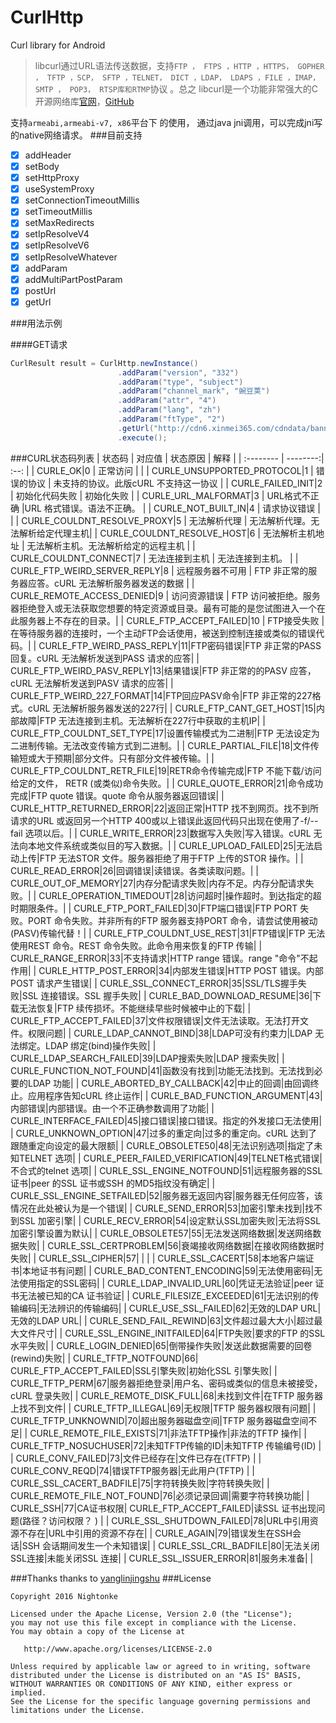# CurlHttp
Curl library for Android
> libcurl通过URL语法传送数据，支持`FTP ， FTPS ，HTTP ，HTTPS， GOPHER ， TFTP ，SCP， SFTP ，TELNET， DICT ，LDAP， LDAPS ，FILE ，IMAP， SMTP ， POP3， RTSP库和RTMP`协议 。总之 libcurl是一个功能非常强大的C开源网络库[官网](http://curl.haxx.se/libcurl/c/)，[GitHub](https://github.com/curl/curl)

支持`armeabi,armeabi-v7, x86`平台下 的使用， 通过java jni调用，可以完成jni写的native网络请求。
###目前支持
- [x] addHeader
- [x] setBody
- [x] setHttpProxy
- [x] useSystemProxy
- [x] setConnectionTimeoutMillis
- [x] setTimeoutMillis
- [x] setMaxRedirects
- [x] setIpResolveV4
- [x] setIpResolveV6
- [x] setIpResolveWhatever
- [x] addParam
- [x] addMultiPartPostParam
- [x] postUrl
- [x] getUrl

###用法示例

####GET请求
``` java
CurlResult result = CurlHttp.newInstance()
                        .addParam("version", "332")
                        .addParam("type", "subject")
                        .addParam("channel_mark", "豌豆荚")
                        .addParam("attr", "4")
                        .addParam("lang", "zh")
                        .addParam("ftType", "2")
                        .getUrl("http://cdn6.xinmei365.com/cdndata/banner/banner")
                        .execute();
```

###CURL状态码列表
| 状态码  |  对应值   | 状态原因 | 解释  |
| :-------- | --------:| :--: |
| CURLE_OK|0  | 正常访问 |     |
| CURLE_UNSUPPORTED_PROTOCOL|1  | 错误的协议 |  未支持的协议。此版cURL 不支持这一协议   |
| CURLE_FAILED_INIT|2  | 初始化代码失败 | 初始化失败    |
| CURLE_URL_MALFORMAT|3  | URL格式不正确 |URL 格式错误。语法不正确。     |
| CURLE_NOT_BUILT_IN|4  | 请求协议错误 |     |
| CURLE_COULDNT_RESOLVE_PROXY|5  | 无法解析代理 |     无法解析代理。无法解析给定代理主机|
| CURLE_COULDNT_RESOLVE_HOST|6  | 无法解析主机地址 |  无法解析主机。无法解析给定的远程主机   |
| CURLE_COULDNT_CONNECT|7  | 无法连接到主机 |  无法连接到主机。   |
| CURLE_FTP_WEIRD_SERVER_REPLY|8 | 远程服务器不可用 |  FTP 非正常的服务器应答。cURL 无法解析服务器发送的数据   |
| CURLE_REMOTE_ACCESS_DENIED|9  | 访问资源错误 |     FTP 访问被拒绝。服务器拒绝登入或无法获取您想要的特定资源或目录。最有可能的是您试图进入一个在此服务器上不存在的目录。|
| CURLE_FTP_ACCEPT_FAILED|10  | FTP接受失败 |     在等待服务器的连接时，一个主动FTP会话使用，被送到控制连接或类似的错误代码。|
| CURLE_FTP_WEIRD_PASS_REPLY|11|FTP密码错误|FTP 非正常的PASS 回复。cURL 无法解析发送到PASS 请求的应答|
| CURLE_FTP_WEIRD_PASV_REPLY|13|结果错误|FTP 非正常的的PASV 应答，cURL 无法解析发送到PASV 请求的应答|
| CURLE_FTP_WEIRD_227_FORMAT|14|FTP回应PASV命令|FTP 非正常的227格式。cURL 无法解析服务器发送的227行|
| CURLE_FTP_CANT_GET_HOST|15|内部故障|FTP 无法连接到主机。无法解析在227行中获取的主机IP|
| CURLE_FTP_COULDNT_SET_TYPE|17|设置传输模式为二进制|FTP 无法设定为二进制传输。无法改变传输方式到二进制。|
| CURLE_PARTIAL_FILE|18|文件传输短或大于预期|部分文件。只有部分文件被传输。|
| CURLE_FTP_COULDNT_RETR_FILE|19|RETR命令传输完成|FTP 不能下载/访问给定的文件， RETR (或类似)命令失败。|
| CURLE_QUOTE_ERROR|21|命令成功完成|FTP quote 错误。quote 命令从服务器返回错误|
| CURLE_HTTP_RETURNED_ERROR|22|返回正常|HTTP 找不到网页。找不到所请求的URL 或返回另一个HTTP 400或以上错误此返回代码只出现在使用了-f/--fail 选项以后。|
| CURLE_WRITE_ERROR|23|数据写入失败|写入错误。cURL 无法向本地文件系统或类似目的写入数据。|
| CURLE_UPLOAD_FAILED|25|无法启动上传|FTP 无法STOR 文件。服务器拒绝了用于FTP 上传的STOR 操作。|
| CURLE_READ_ERROR|26|回调错误|读错误。各类读取问题。|
| CURLE_OUT_OF_MEMORY|27|内存分配请求失败|内存不足。内存分配请求失败。|
| CURLE_OPERATION_TIMEDOUT|28|访问超时|操作超时。到达指定的超时期限条件。|
| CURLE_FTP_PORT_FAILED|30|FTP端口错误|FTP PORT 失败。PORT 命令失败。并非所有的FTP 服务器支持PORT 命令，请尝试使用被动(PASV)传输代替！|
| CURLE_FTP_COULDNT_USE_REST|31|FTP错误|FTP 无法使用REST 命令。REST 命令失败。此命令用来恢复的FTP 传输|
| CURLE_RANGE_ERROR|33|不支持请求|HTTP range 错误。range "命令"不起作用|
| CURLE_HTTP_POST_ERROR|34|内部发生错误|HTTP POST 错误。内部POST 请求产生错误|
| CURLE_SSL_CONNECT_ERROR|35|SSL/TLS握手失败|SSL 连接错误。SSL 握手失败|
| CURLE_BAD_DOWNLOAD_RESUME|36|下载无法恢复|FTP 续传损坏。不能继续早些时候被中止的下载|
| CURLE_FTP_ACCEPT_FAILED|37|文件权限错误|文件无法读取。无法打开文件。权限问题|
| CURLE_LDAP_CANNOT_BIND|38|LDAP可没有约束力|LDAP 无法绑定。LDAP 绑定(bind)操作失败|
| CURLE_LDAP_SEARCH_FAILED|39|LDAP搜索失败|LDAP 搜索失败|
| CURLE_FUNCTION_NOT_FOUND|41|函数没有找到|功能无法找到。无法找到必要的LDAP 功能|
| CURLE_ABORTED_BY_CALLBACK|42|中止的回调|由回调终止。应用程序告知cURL 终止运作|
| CURLE_BAD_FUNCTION_ARGUMENT|43|内部错误|内部错误。由一个不正确参数调用了功能|
| CURLE_INTERFACE_FAILED|45|接口错误|接口错误。指定的外发接口无法使用|
| CURLE_UNKNOWN_OPTION|47|过多的重定向|过多的重定向。cURL 达到了跟随重定向设定的最大限额|
| CURLE_OBSOLETE50|48|无法识别选项|指定了未知TELNET 选项|
| CURLE_PEER_FAILED_VERIFICATION|49|TELNET格式错误|不合式的telnet 选项|
| CURLE_SSL_ENGINE_NOTFOUND|51|远程服务器的SSL证书|peer 的SSL 证书或SSH 的MD5指纹没有确定|
| CURLE_SSL_ENGINE_SETFAILED|52|服务器无返回内容|服务器无任何应答，该情况在此处被认为是一个错误|
| CURLE_SEND_ERROR|53|加密引擎未找到|找不到SSL 加密引擎|
| CURLE_RECV_ERROR|54|设定默认SSL加密失败|无法将SSL 加密引擎设置为默认|
| CURLE_OBSOLETE57|55|无法发送网络数据|发送网络数据失败|
| CURLE_SSL_CERTPROBLEM|56|衰竭接收网络数据|在接收网络数据时失败|
| CURLE_SSL_CIPHER|57| | |
| CURLE_SSL_CACERT|58|本地客户端证书|本地证书有问题|
| CURLE_BAD_CONTENT_ENCODING|59|无法使用密码|无法使用指定的SSL密码|
| CURLE_LDAP_INVALID_URL|60|凭证无法验证|peer 证书无法被已知的CA 证书验证|
| CURLE_FILESIZE_EXCEEDED|61|无法识别的传输编码|无法辨识的传输编码|
| CURLE_USE_SSL_FAILED|62|无效的LDAP URL|无效的LDAP URL|
| CURLE_SEND_FAIL_REWIND|63|文件超过最大大小|超过最大文件尺寸|
| CURLE_SSL_ENGINE_INITFAILED|64|FTP失败|要求的FTP 的SSL 水平失败|
| CURLE_LOGIN_DENIED|65|倒带操作失败|发送此数据需要的回卷(rewind)失败|
| CURLE_TFTP_NOTFOUND|66| CURLE_FTP_ACCEPT_FAILED|SSL引擎失败|初始化SSL 引擎失败|
| CURLE_TFTP_PERM|67|服务器拒绝登录|用户名、密码或类似的信息未被接受，cURL 登录失败|
| CURLE_REMOTE_DISK_FULL|68|未找到文件|在TFTP 服务器上找不到文件|
| CURLE_TFTP_ILLEGAL|69|无权限|TFTP 服务器权限有问题|
| CURLE_TFTP_UNKNOWNID|70|超出服务器磁盘空间|TFTP 服务器磁盘空间不足|
| CURLE_REMOTE_FILE_EXISTS|71|非法TFTP操作|非法的TFTP 操作|
| CURLE_TFTP_NOSUCHUSER|72|未知TFTP传输的ID|未知TFTP 传输编号(ID) |
| CURLE_CONV_FAILED|73|文件已经存在|文件已存在(TFTP) |
| CURLE_CONV_REQD|74|错误TFTP服务器|无此用户(TFTP) |
| CURLE_SSL_CACERT_BADFILE|75|字符转换失败|字符转换失败|
| CURLE_REMOTE_FILE_NOT_FOUND|76|必须记录回调|需要字符转换功能|
| CURLE_SSH|77|CA证书权限| CURLE_FTP_ACCEPT_FAILED|读SSL 证书出现问题(路径？访问权限？ ) |
| CURLE_SSL_SHUTDOWN_FAILED|78|URL中引用资源不存在|URL中引用的资源不存在|
| CURLE_AGAIN|79|错误发生在SSH会话|SSH 会话期间发生一个未知错误|
| CURLE_SSL_CRL_BADFILE|80|无法关闭SSL连接|未能关闭SSL 连接|
| CURLE_SSL_ISSUER_ERROR|81|服务未准备| |

###Thanks
thanks to [yanglinjingshu](http://blog.csdn.net/yanglinjingshu/article/details/45605381)
###License

    Copyright 2016 Nightonke

    Licensed under the Apache License, Version 2.0 (the "License");
    you may not use this file except in compliance with the License.
    You may obtain a copy of the License at

       http://www.apache.org/licenses/LICENSE-2.0

    Unless required by applicable law or agreed to in writing, software
    distributed under the License is distributed on an "AS IS" BASIS,
    WITHOUT WARRANTIES OR CONDITIONS OF ANY KIND, either express or implied.
    See the License for the specific language governing permissions and
    limitations under the License.